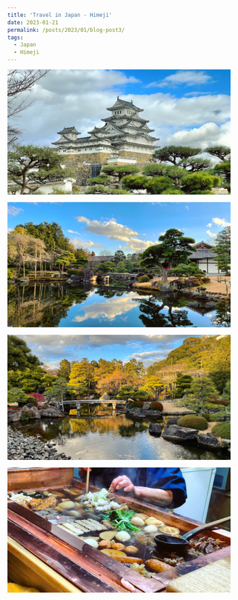 ```yaml
---
title: 'Travel in Japan - Himeji'
date: 2023-01-21
permalink: /posts/2023/01/blog-post3/
tags:
  - Japan
  - Himeji
---
```

![photo1](/images/Japan/himeji/1.JPG)

![photo2](/images/Japan/himeji/2.JPG)

![photo3](/images/Japan/himeji/3.JPG)

![photo4](/images/Japan/himeji/4.JPG)
